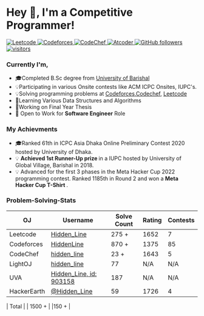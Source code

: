 <h1 align="left">Hey 👋, I'm a Competitive Programmer!</h1>

<p align="left">
  <a href="https://leetcode.com/Hidden_Line/">
    <img src="https://cp-badges.deta.dev/leetcode/Hidden_Line" alt="Leetcode" />
  </a>
  <a href="https://codeforces.com/profile/HiddenLine">
    <img src="https://cp-badges.deta.dev/codeforces/HiddenLine" alt="Codeforces" />
  </a>
  <a href="https://codechef.com/users/hidden_line/">
    <img src="https://cp-badges.deta.dev/codechef/hidden_line" alt="CodeChef" />
  </a>
  <a href="https://atcoder.jp/users/Hidden_Line/">
    <img src="https://cp-badges.deta.dev/atcoder/Hidden_Line" alt="Atcoder" />
  </a>
  <a href="https://github.com/amir-hosen7?tab=followers">
    <img alt="GitHub followers" src="https://img.shields.io/github/followers/sheikh-arman?color=green&logo=github">
  </a>
  <a href="https://github.com/amir-hosen7/">
    <img src="https://komarev.com/ghpvc/?username=amir-hosen7" alt="visitors" />
  </a>
</p>
<h3> Currently I'm, </h3>
<ul>
  <li> 🎓Completed B.Sc degree from <a href = "https://bu.ac.bd/"> University of Barishal </a> </li>
  <li> 💡Participating in various Onsite contests like ACM ICPC Onsites, IUPC's. </li>
  <li> 💡Solving programming problems at <a href="https://codeforces.com">Codeforces</a>,<a href="https://codechef.com">Codechef</a>, 
    <a href="https://leetcode.com">Leetcode</a> </li>
  <li> 📖Learning Various Data Structures and Algorithms </li>
  <li> 📗Working on Final Year Thesis </li>
  <li> 💼 Open to Work for <b>Software Engineer</b> Role </li>
</ul>

### My Achievments
<ul>
  <li> 🎓Ranked 61th in ICPC Asia Dhaka Online Preliminary Contest 2020 hosted by University of Dhaka. </li>
  <li> 💡 <b> Achieved 1st Runner-Up prize </b> in a IUPC hosted by University of Global Village, Barishal in 2018. </li>
  <li> 💡 Advanced for the first 3 phases in the Meta Hacker Cup 2022 programming contest. Ranked 1185th in Round 2 and won a <b> Meta Hacker Cup T-Shirt </b> . </li>
</ul>

### Problem-Solving-Stats
| OJ | Username | Solve Count | Rating | Contests|
| -- | -------- | ----------- | -------| -------|          
| Leetcode | [Hidden_Line](https://leetcode.com/Hidden_Line/)| 275 + | 1652 | 7 |
| Codeforces | [HiddenLine](https://codeforces.com/profile/HideenLine)| 870 + | 1375 | 85|
| CodeChef | [hidden_line](https://www.codechef.com/users/hidden_line)| 23 + | 1643 | 5|
| LightOJ | [hidden_line](https://lightoj.com/user/hidden_line) | 77 | N/A | N/A|
| UVA | [Hidden_Line, id: 903158](http://uhunt.onlinejudge.org/id/903158) | 187 | N/A | N/A|
| HackerEarth | [@Hidden_Line](https://www.hackerearth.com/@Hidden_Line) | 59 | 1726 | 4|

| Total | | 1500 + | |150 + |


<!--
**amir-hosen7/amir-hosen7** is a ✨ _special_ ✨ repository because its `README.md` (this file) appears on your GitHub profile.

Here are some ideas to get you started:

- 🔭 I’m currently working on ...
- 🌱 I’m currently learning ...
- 👯 I’m looking to collaborate on ...
- 🤔 I’m looking for help with ...
- 💬 Ask me about ...
- 📫 How to reach me: ...
- 😄 Pronouns: ...
- ⚡ Fun fact: ...
-->
